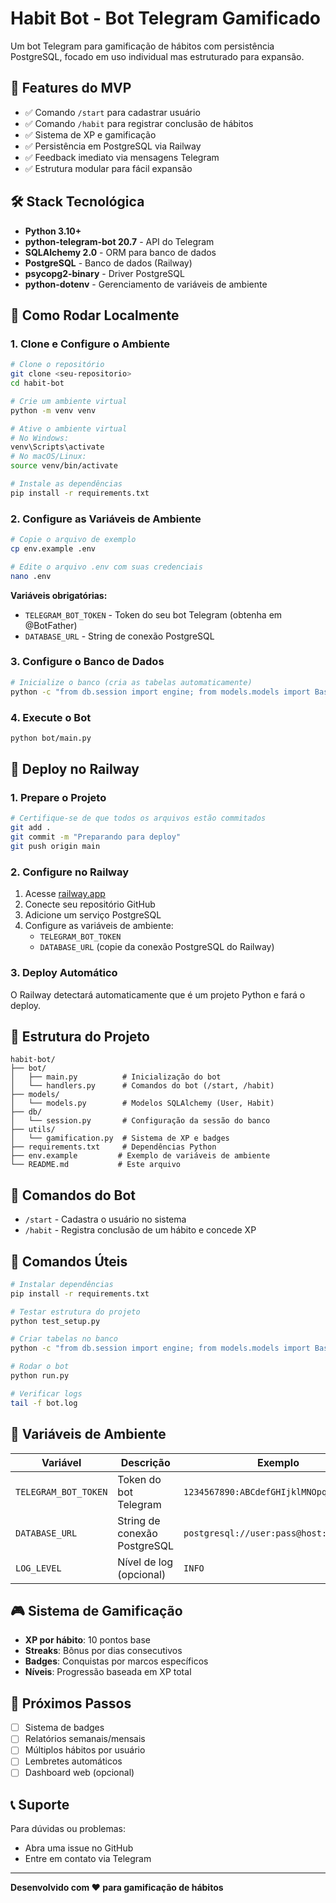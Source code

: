 # Habit Bot - Bot Telegram Gamificado

Um bot Telegram para gamificação de hábitos com persistência PostgreSQL, focado em uso individual mas estruturado para expansão.

## 🎯 Features do MVP

- ✅ Comando `/start` para cadastrar usuário
- ✅ Comando `/habit` para registrar conclusão de hábitos
- ✅ Sistema de XP e gamificação
- ✅ Persistência em PostgreSQL via Railway
- ✅ Feedback imediato via mensagens Telegram
- ✅ Estrutura modular para fácil expansão

## 🛠️ Stack Tecnológica

- **Python 3.10+**
- **python-telegram-bot 20.7** - API do Telegram
- **SQLAlchemy 2.0** - ORM para banco de dados
- **PostgreSQL** - Banco de dados (Railway)
- **psycopg2-binary** - Driver PostgreSQL
- **python-dotenv** - Gerenciamento de variáveis de ambiente

## 🚀 Como Rodar Localmente

### 1. Clone e Configure o Ambiente

```bash
# Clone o repositório
git clone <seu-repositorio>
cd habit-bot

# Crie um ambiente virtual
python -m venv venv

# Ative o ambiente virtual
# No Windows:
venv\Scripts\activate
# No macOS/Linux:
source venv/bin/activate

# Instale as dependências
pip install -r requirements.txt
```

### 2. Configure as Variáveis de Ambiente

```bash
# Copie o arquivo de exemplo
cp env.example .env

# Edite o arquivo .env com suas credenciais
nano .env
```

**Variáveis obrigatórias:**
- `TELEGRAM_BOT_TOKEN` - Token do seu bot Telegram (obtenha em @BotFather)
- `DATABASE_URL` - String de conexão PostgreSQL

### 3. Configure o Banco de Dados

```bash
# Inicialize o banco (cria as tabelas automaticamente)
python -c "from db.session import engine; from models.models import Base; Base.metadata.create_all(engine)"
```

### 4. Execute o Bot

```bash
python bot/main.py
```

## 🚀 Deploy no Railway

### 1. Prepare o Projeto

```bash
# Certifique-se de que todos os arquivos estão commitados
git add .
git commit -m "Preparando para deploy"
git push origin main
```

### 2. Configure no Railway

1. Acesse [railway.app](https://railway.app)
2. Conecte seu repositório GitHub
3. Adicione um serviço PostgreSQL
4. Configure as variáveis de ambiente:
   - `TELEGRAM_BOT_TOKEN`
   - `DATABASE_URL` (copie da conexão PostgreSQL do Railway)

### 3. Deploy Automático

O Railway detectará automaticamente que é um projeto Python e fará o deploy.

## 📁 Estrutura do Projeto

```
habit-bot/
├── bot/
│   ├── main.py          # Inicialização do bot
│   └── handlers.py      # Comandos do bot (/start, /habit)
├── models/
│   └── models.py        # Modelos SQLAlchemy (User, Habit)
├── db/
│   └── session.py       # Configuração da sessão do banco
├── utils/
│   └── gamification.py  # Sistema de XP e badges
├── requirements.txt     # Dependências Python
├── env.example         # Exemplo de variáveis de ambiente
└── README.md           # Este arquivo
```

## 🤖 Comandos do Bot

- `/start` - Cadastra o usuário no sistema
- `/habit` - Registra conclusão de um hábito e concede XP

## 🔧 Comandos Úteis

```bash
# Instalar dependências
pip install -r requirements.txt

# Testar estrutura do projeto
python test_setup.py

# Criar tabelas no banco
python -c "from db.session import engine; from models.models import Base; Base.metadata.create_all(engine)"

# Rodar o bot
python run.py

# Verificar logs
tail -f bot.log
```

## 📝 Variáveis de Ambiente

| Variável | Descrição | Exemplo |
|----------|-----------|---------|
| `TELEGRAM_BOT_TOKEN` | Token do bot Telegram | `1234567890:ABCdefGHIjklMNOpqrsTUVwxyz` |
| `DATABASE_URL` | String de conexão PostgreSQL | `postgresql://user:pass@host:port/db` |
| `LOG_LEVEL` | Nível de log (opcional) | `INFO` |

## 🎮 Sistema de Gamificação

- **XP por hábito**: 10 pontos base
- **Streaks**: Bônus por dias consecutivos
- **Badges**: Conquistas por marcos específicos
- **Níveis**: Progressão baseada em XP total

## 🔄 Próximos Passos

- [ ] Sistema de badges
- [ ] Relatórios semanais/mensais
- [ ] Múltiplos hábitos por usuário
- [ ] Lembretes automáticos
- [ ] Dashboard web (opcional)

## 📞 Suporte

Para dúvidas ou problemas:
- Abra uma issue no GitHub
- Entre em contato via Telegram

---

**Desenvolvido com ❤️ para gamificação de hábitos** 